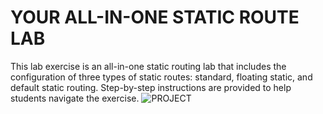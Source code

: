 # YOUR ALL-IN-ONE STATIC ROUTE LAB
This lab exercise is an all-in-one static routing lab that includes the configuration of three types of static routes: standard, floating static, and default static routing. Step-by-step instructions are provided to help students navigate the exercise.
![PROJECT](https://github.com/user-attachments/assets/7c00be89-8c46-4f6b-9163-062d6a136b3d)
